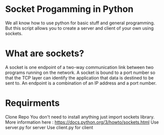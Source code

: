 # Socket Progamming in Python

We all know how to use python for basic stuff and general programming. But this script allows you to create a server and client of your own using sockets. 

 # What are sockets? 
 
 A socket is one endpoint of a two-way communication link between two programs running on the network. A socket is bound to a port number so that the TCP layer can identify the application that data is destined to be sent to. An endpoint is a combination of an IP address and a port number.
 
 
# Requirments 

Clone Repo 
You don't need to install anything just import sockets library.
More information here : https://docs.python.org/3/howto/sockets.html
Use server.py for server
Use client.py for client
